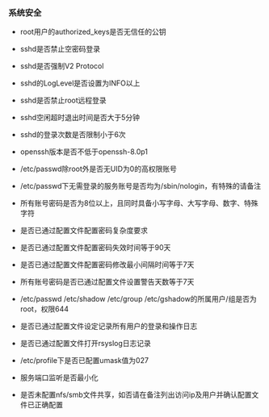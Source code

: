 ### 系统安全

- root用户的authorized_keys是否无信任的公钥

- sshd是否禁止空密码登录

- sshd是否强制V2 Protocol

- sshd的LogLevel是否设置为INFO以上

- sshd是否禁止root远程登录

- sshd空闲超时退出时间是否大于5分钟

- sshd的登录次数是否限制小于6次

- openssh版本是否不低于openssh-8.0p1

- /etc/passwd除root外是否无UID为0的高权限账号

- /etc/passwd下无需登录的服务账号是否均为/sbin/nologin，有特殊的请备注

- 所有账号密码是否为8位以上，且同时具备小写字母、大写字母、数字、特殊字符

- 是否已通过配置文件配置密码复杂度要求

- 是否已通过配置文件配置密码失效时间等于90天

- 是否已通过配置文件配置密码修改最小间隔时间等于7天

- 所有账号密码是否已通过配置文件设置警告天数等于7天

- /etc/passwd /etc/shadow /etc/group /etc/gshadow的所属用户/组是否为root，权限644

- 是否已通过配置文件设定记录所有用户的登录和操作日志

- 是否已通过配置文件打开rsyslog日志记录

- /etc/profile下是否已配置umask值为027

- 服务端口监听是否最小化

- 是否未配置nfs/smb文件共享，如否请在备注列出访问ip及用户并确认配置文件已正确配置
